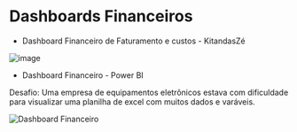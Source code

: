 # Dashboards Financeiros

* Dashboard Financeiro de Faturamento e custos - KitandasZé

![image](https://github.com/JorgeFerreira09/Dashboard-Financeiro/assets/106722825/4ddf2601-e2c3-4b46-ace8-2d117e293d73)

* Dashboard Financeiro - Power BI

Desafio:
Uma empresa de equipamentos eletrônicos estava com dificuldade para visualizar uma planilha de excel com muitos dados e varáveis. 


![Dashboard Financeiro](https://github.com/JorgeFerreira09/Dashboard-Financeiro/assets/106722825/4cdae3ce-8a76-431c-b272-9397fc991cb1)
